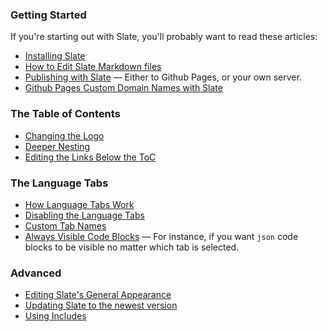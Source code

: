 ### Getting Started

If you're starting out with Slate, you'll probably want to read these articles:

* [Installing Slate](wiki/Installing-Slate)
* [How to Edit Slate Markdown files](wiki/Markdown-Syntax)
* [Publishing with Slate](wiki/Deploying-Slate) — Either to Github Pages, or your own server.
* [Github Pages Custom Domain Names with Slate](/wiki/Deploying-Slate#custom-domains-with-github)

### The Table of Contents

* [Changing the Logo](wiki/Changing-the-Logo)
* [Deeper Nesting](wiki/Deeper-Nesting)
* [Editing the Links Below the ToC](wiki/External-Links-in-the-ToC)

### The Language Tabs

* [How Language Tabs Work](wiki/Customizing-the-Language-Tabs#how-the-language-tabs-work)
* [Disabling the Language Tabs](wiki/Customizing-the-Language-Tabs#disabling-the-language-tabs)
* [Custom Tab Names](wiki/Customizing-the-Language-Tabs#language-tab-display-names)
* [Always Visible Code Blocks](wiki/Customizing-the-Language-Tabs#always-visible-code-blocks) — For instance, if you want `json` code blocks to be visible no matter which tab is selected.

### Advanced

* [Editing Slate's General Appearance](wiki/Custom-Slate-Themes)
* [Updating Slate to the newest version](wiki/Updating-Slate)
* [Using Includes](wiki/Using-Includes)